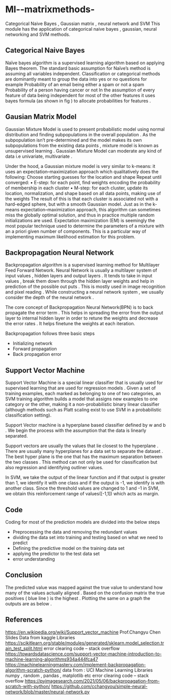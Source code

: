 # Ml--matrixmethods-
Categorical Naive Bayes , Gaussian matrix , neural network and SVM 
This module has the application of categorical naive bayes , gaussian, neural networking and SVM methods. 

## Categorical Naive Bayes 
Naïve bayes algorithm is a supervised learning algorithm based on applying Bayes theorem. 
The standard basic assumption for Naïve’s method is assuming all variables independent. Classification or categorical methods are dominantly meant to group the data into yes or no questions for example 
Probability of an email being either a spam or not a spam 
Probability of a person having cancer or not 
In the assumption of every feature of data being independent for most of the other features it uses bayes formula (as shown in fig ) to allocate probabilities for features . 

## Gausian Matrix Model 
Gaussian Mixture Model is used to present probabilistic model using normal distribution and finding subpopulations in the overall population . As the subpopulation isn’t pre-determined  and the model makes its own subpopulations from the existing data points , mixture model is known as unsupervised learning . 
Gaussian Mixture Model can moderate any kind of data i.e univariate, multivariate .  

Under the hood, a Gaussian mixture model is very similar to k-means: it uses an expectation–maximization approach which qualitatively does the following:
Choose starting guesses for the location and shape
Repeat until converged:
•	E-step: for each point, find weights encoding the probability of membership in each cluster
•	M-step: for each cluster, update its location, normalization, and shape based on all data points, making use of the weights
The result of this is that each cluster is associated not with a hard-edged sphere, but with a smooth Gaussian model. Just as in the k-means expectation–maximization approach, this algorithm can sometimes miss the globally optimal solution, and thus in practice multiple random initializations are used.
Expectation maximization (EM) is seemingly the most popular technique used to determine the parameters of a mixture with an a priori given number of components. This is a particular way of implementing maximum likelihood estimation for this problem.

## Backpropagation Neural Network 
Backpropagation algorithm is a supervised learning method for Multilayer Feed Forward Network. Neural Network is usually a multilayer system of input values , hidden layers and output layers . It tends to take in input values , break them down through the hidden layer weights and help in prediction of the possible out puts . This is mostly used in image recognition and pixel reading . While constructing a neural network system , we usually consider the depth of the neural network . 

The core concept of Backpropagation Neural Network(BPN) is to back propagate the error term . This helps in  spreading  the  error from the output layer to internal hidden layer in order to retune the weights and decrease the error rates . It helps finetune the weights at each iteration. 

Backpropagation follows three basic steps 
-	Initializing network 
-	Forward propagation 
-	Back propagation error 

## Support Vector Machine 
Support Vector Machine is a special linear classifier that is usually used for supervised learning that are used for regression models . Given a set of training examples, each marked as belonging to one of two categories, an SVM training algorithm builds a model that assigns new examples to one category or the other, making it a non-probabilistic binary linear classifier (although methods such as Platt scaling exist to use SVM in a probabilistic classification setting). 

 
Support Vector machine is a hyperplane based classifier defined by w and b . We begin the process with the assumption that the data is linearly separated.

Support vectors are usually the values that lie closest to the hyperplane . There are usually many hyperplanes for a data set to separate the dataset . The best hyper plane is the one that has the maximum separation between the two classes . This method can not only be used for classification but also regression and identifying outliner values. 

In SVM, we take the output of the linear function and if that output is greater than 1, we identify it with one class and if the output is -1, we identify is with another class. Since the threshold values are changed to 1 and -1 in SVM, we obtain this reinforcement range of values([-1,1]) which acts as margin.

## Code 
Coding for most of the prediction models are divided into the below steps 
- Preprocessing the data and removing the redundant values 
- dividing the data set into training and testing based on what we need to predict 
- Defining the predictive model on the training data set 
- applying the predictor to the test data set 
- error understanding 

## Conclusion 
The predicted value was mapped against the true value to understand how many of the values actually aligned . Based on the confusion matrix the true positives ( blue line ) is the highest . Plotting the same on a graph the outputs are as below . 

## References 
https://en.wikipedia.org/wiki/Support_vector_machine 
Prof.Changyu Chen Slides 
Data from kaggle 
Libraries https://scikitlearn.org/stable/modules/generated/sklearn.model_selection.train_test_split.html
error clearing code – stack overflow 
https://towardsdatascience.com/support-vector-machine-introduction-to-machine-learning-algorithms934a444fca47
https://machinelearningmastery.com/implement-backpropagation-algorithm-scratch-python/
data from : UCI Machine Learning 
Libraries numpy , random , pandas , matplotlib etc 
error clearing code – stack overflow 
https://pyimagesearch.com/2021/05/06/backpropagation-from-scratch-with-python/
https://github.com/cchangyou/simple-neural-network/blob/master/neural-network.py




 
 
